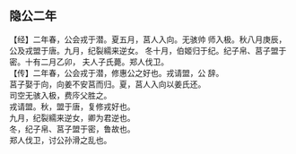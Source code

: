 ## 隐公二年

【经】二年春，公会戎于潜。夏五月，莒人入向。无骇帅
师入极。秋八月庚辰，公及戎盟于唐。九月，纪裂繻来逆女。
冬十月，伯姬归于纪。纪子帛、莒子盟于密。十有二月乙卯，
夫人子氏薨。郑人伐卫。  
【传】二年春，公会戎于潜，修惠公之好也。戎请盟，公
辞。  
莒子娶于向，向姜不安莒而归。夏，莒人入向以姜氏还。  
司空无骇入极，费庈父胜之。  
戎请盟。秋，盟于唐，复修戎好也。  
九月，纪裂繻来逆女，卿为君逆也。  
冬，纪子帛、莒子盟于密，鲁故也。  
郑人伐卫，讨公孙滑之乱也。  

